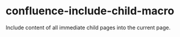 # confluence-include-child-macro
Include content of all immediate child pages into the current page.
